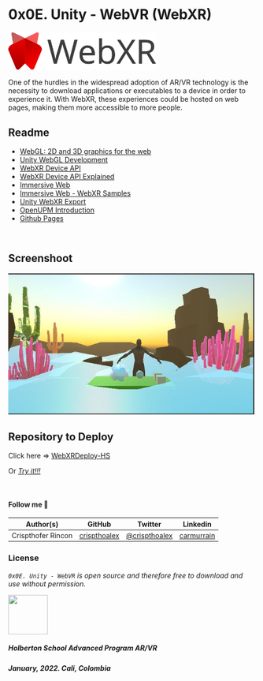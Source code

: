 # 0x0E. Unity - WebVR (WebXR)

<img src="./webxr-logo.svg" width="300px"/>
<br>
<p>One of the hurdles in the widespread adoption of AR/VR technology is the necessity to download applications or executables to a device in order to experience it. With WebXR, these experiences could be hosted on web pages, making them more accessible to more people.</p>

<h2>Readme</h2>
<ul>
    <li><a href="/rltoken/PXGVKSFrhyNBbAzzs1Ui-A" title="WebGL: 2D and 3D graphics for the web" target="_blank">WebGL: 2D and 3D graphics for the web</a></li>
    <li><a href="/rltoken/crUG2xUN3UpaYjaf43cZQg" title="Unity WebGL Development" target="_blank">Unity WebGL Development</a></li>
    <li><a href="/rltoken/HwtW4hFIUjhP0f_nuBhcAA" title="WebXR Device API" target="_blank">WebXR Device API</a></li>
    <li><a href="/rltoken/_cmSoeb18o8PmDDes7X1oQ" title="WebXR Device API Explained" target="_blank">WebXR Device API Explained</a></li>
    <li><a href="/rltoken/76AbllDY4rLtrTIMgaBjQw" title="Immersive Web" target="_blank">Immersive Web</a></li>
    <li><a href="/rltoken/2ETsQG96bdLrheRJkxw9Qw" title="Immersive Web - WebXR Samples" target="_blank">Immersive Web - WebXR Samples</a></li>
    <li><a href="/rltoken/rBukL6vG66i12xMI_aYMwA" title="Unity WebXR Export" target="_blank">Unity WebXR Export</a></li>
    <li><a href="/rltoken/BEGatcFa7K1UPdv1M22GEw" title="OpenUPM Introduction" target="_blank">OpenUPM Introduction</a></li>
    <li><a href="/rltoken/woSN-wBFOhvOc1vY9bqeyw" title="Github Pages" target="_blank">Github Pages</a></li>
</ul>
<br>

## Screenshoot
<img src="./webxr-capture.JPG" width="500px"/>
<br>

## Repository to Deploy
Click here => [WebXRDeploy-HS](https://github.com/CrispthoAlex/WebXRDeploy-HS)

Or *[Try it!!!](https://crispthoalex.github.io/WebXRDeploy-HS/)*

<br>

#### Follow me 💬

| Author(s) | GitHub | Twitter | Linkedin |
| :---: | :---: | :---: | :---: |
| Crispthofer Rincon | [crispthoalex](https://github.com/crispthoalex) | [@crispthoalex](https://twitter.com/crispthoalex) | [carmurrain](https://www.linkedin.com/in/carmurrain) |

### License
*`0x0E. Unity - WebVR` is open source and therefore free to download and use without permission.*

<a href="url"><img src="https://theme.zdassets.com/theme_assets/2439906/391a1b5058281ff9c224e2dadc38ea90659556ba.png" align="middle" width="80" height="80"></a>

##### Holberton School  Advanced Program  AR/VR
##### January, 2022. Cali, Colombia